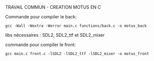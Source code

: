 TRAVAIL COMMUN - CREATION MOTUS EN C

Commande pour compiler le back:

`gcc -Wall -Wextra -Werror main.c functions/back.c -o motus_back`

libs nécessaires : SDL2, SDL2_ttf et SDL2_mixer

commande pour compiler le front:

`gcc main.c front.c -lSDL2 -lSDL2_ttf -lSDL2_mixer -o motus_front`
